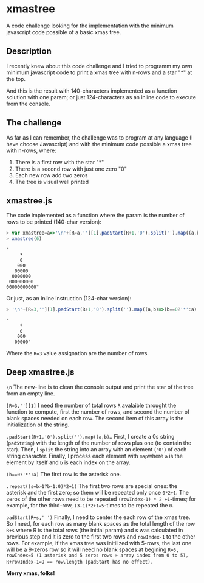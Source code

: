# xmastree
A code challenge looking for the implementation with the minimum javascript code possible of a basic xmas tree.

## Description
I recently knew about this code challenge and I tried to programm my own minimum javascript code to print a xmas tree with n-rows and a star "*" at the top.

And this is the result with 140-characters implemented as a function solution with one param; or just 124-characters as an inline code to execute from the console.

## The challenge
As far as I can remember, the challenge was to program at any language (I have choose Javascript) and with the minimum code possible a xmas tree with n-rows, where:
1. There is a first row with the star "*"
2. There is a second row with just one zero "0"
3. Each new row add two zeros
4. The tree is visual well printed

## xmastree.js 
The code implemented as a function where the param is the number of rows to be printed (140-char version):

```js
> var xmastree=a=>'\n'+[R=a,''][1].padStart(R+1,'0').split('').map((a,b)=>(b==0?'*':a).repeat((s=b>1?b-1:0)*2+1).padStart(R+s,' ')).join('\n')
> xmastree(6)
```
```text
"
     *
     0
    000
   00000
  0000000
 000000000
00000000000"
```

Or just, as an inline instruction (124-char version):

```js
> '\n'+[R=3,''][1].padStart(R+1,'0').split('').map((a,b)=>(b==0?'*':a).repeat((s=b>1?b-1:0)*2+1).padStart(R+s,' ')).join('\n')
```
```text
"
     *
     0
    000
   00000"
```

Where the `R=3` value assignation are the number of rows.

## Deep xmastree.js 
`\n`
The new-line is to clean the console output and print the star of the tree from an empty line.

`[R=3,''][1]`
I need the number of total rows `R` avalaible throught the function to compute, first the number of rows, and second the number of blank spaces needed on each row.
The second item of this array is the initialization of the string.

`.padStart(R+1,'0').split('').map((a,b)…`
First, I create a 0s string (`padString`) with the length of the number of rows plus one (to contain the star).
Then, I `split` the string into an array with an element (`'0'`) of each string character.
Finally, I process each element with `map`where `a` is the element by itself and `b` is each index on the array.

`(b==0?'*':a)`
The first row is the asterisk one.

`.repeat((s=b>1?b-1:0)*2+1)`
The first two rows are special ones: the asterisk and the first zero; so them will be repeated only once `0*2+1`. The zeros of the other rows need to be repeated `(rowIndex-1) * 2 +1`-times; for example, for the third-row, `(3-1)*2+1=5`-times to be repeated the `0`.

`padStart(R+s,' ')`
Finally, I need to center the each row of the xmas tree. So I need, for each row as many blank spaces as the total length of the row `R+s` where R is the total rows (the initial param) and s was calculated in previous step and it is zero to the first two rows and `rowIndex-1` to the other rows. For example, if the xmas tree was initilized with 5-rows, the last one will be a 9-zeros row so it will need no blank spaces at begining `R=5, rowIndex=5 (1 asterisk and 5 zeros rows » array index from 0 to 5), R+rowIndex-1=9 == row.length (padStart has no effect)`.


**Merry xmas, folks!**
